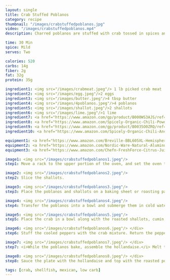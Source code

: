 ```yaml
---
layout: single
title: Crab Stuffed Poblanos
category: recipe
thumbnail: "/images/crabstuffedpoblanos.jpg"
video: "/images/crabstuffedpoblanos.mp4"
description: Charred poblanos are stuffed with crab tossed in spices and served with a decadent lime hollandaise.

time: 30 Min
spice: Mild
serves: Two

calories: 520
carbs: 14g
fiber: 2g
fat: 32g
protein: 35g

ingredient1: <img src="/images/crabmeat.jpeg"/> 1 lb picked crab meat
ingredient2: <img src="/images/egg.jpeg"/>2 eggs
ingredient3: <img src="/images/butter.jpeg"/>4 tbsp butter
ingredient4: <img src="/images/4poblanos.jpeg"/>4 poblanos
ingredient5: <img src="/images/shallot.jpeg"/>2 shallots
ingredient6: <img src="/images/lime.jpeg"/>1 lime
ingredient7: <a href="https://www.amazon.com/gp/product/B000WS3AJS/ref=as_li_ss_tl?ie=UTF8&th=1&linkCode=ll1&tag=cilalime09-20&linkId=8417836f12fe1f7cc76dab4399145eeb"><img src="/images/groundcumin.jpeg"/>1 tsp ground cumin</a>
ingredient8: <a href="https://www.amazon.com/Spicely-Organic-Chili-Powder-Seasoning/dp/B00A3811VG/ref=as_li_ss_tl?s=grocery&ie=UTF8&qid=1482449914&sr=1-2&keywords=simply+organic+new+mexico&th=1&linkCode=ll1&tag=cilalime09-20&linkId=fa28c0daa2ea6a72eccf9b47215ee38c"><img src="/images/nmchili.jpeg"/>1 tsp ground New Mexico chili</a>
ingredient9: <a href="https://www.amazon.com/gp/product/B0035O0ZRQ/ref=as_li_ss_tl?ie=UTF8&linkCode=ll1&tag=cilalime09-20&linkId=aba449dab4c1baa873470332e8d6386d"><img src="/images/groundchilidearbol.jpeg"/>1/2 tsp ground chili de arbol</a>
ingredient10: <a href="https://www.amazon.com/Spicely-Organic-Chili-Ancho-Ground/dp/B00A3811QQ/ref=as_li_ss_tl?_encoding=UTF8&refRID=B1TJ51TTWTWZT8ZJK4FC&th=1&linkCode=ll1&tag=cilalime09-20&linkId=fc32e5417ac33628cb9ab228cc5fbb7d"><img src="/images/groundancho.jpeg"/>1/2 tsp ground ancho</a>

equipment1: <a href="https://www.amazon.com/Breville-BBL605XL-Hemisphere-Control-Blender/dp/B005I72LMU/ref=as_li_ss_tl?s=kitchen&rps=1&ie=UTF8&qid=1481601822&sr=1-14&keywords=blender&refinements=p_85:2470955011,p_36:1253526011&linkCode=ll1&tag=cilalime09-20&linkId=b637316d3937e7e1c15e28b6e74a1c97"><img src="/images/blender.jpeg"/>blender</a>
equipment2: <a href="https://www.amazon.com/Nordic-Ware-Natural-Aluminum-Commercial/dp/B000G0KJG4/ref=as_li_ss_tl?s=kitchen&rps=1&ie=UTF8&qid=1481599505&sr=1-5&keywords=baking+sheet&refinements=p_85:2470955011&linkCode=ll1&tag=cilalime09-20&linkId=678ae86e82d77d1a2615466229b01cfd"><img src="/images/bakingsheet.jpeg"/> baking sheet</a>
equipment3: <a href="https://www.amazon.com/Chefn-FreshForce-Citrus-Juicer-Lemon/dp/B002XOB0P0/ref=as_li_ss_tl?s=kitchen&ie=UTF8&qid=1482038971&sr=1-2-spons&keywords=citrus+juicer&psc=1&linkCode=ll1&tag=cilalime09-20&linkId=fead6ab94c6288d353210420231dcb8a"><img src="/images/citrusjuicer.jpeg"/>citrus juicer </a>

image1: <img src="/images/crabstuffedpoblanos1.jpeg"/>
step1: Move a rack to the upper portion of the oven, and set the oven to broil. Remove the seeds and core from the poblano peppers.

image2: <img src="/images/crabstuffedpoblanos2.jpeg"/>
step2: Slice the shallots.

image3: <img src="/images/crabstuffedpoblanos3.jpeg"/>
step3: Place the poblanos and shallots on a baking sheet or roasting pan. Broil until the poblanos develop a char, approximately 5-7 minutes. Turn them over halfway during cooking. <p>Remove the poblanos from the oven and reduce the heat to 350˚.</p> <p>v<i>Keep an eye on the shallots! They can burn easily.</i> </p>

image4: <img src="/images/crabstuffedpoblanos4.jpeg"/>
step4: Transfer the poblanos into a bowl and submerge them in cold water to cool them.

image5: <img src="/images/crabstuffedpoblanos5.jpeg"/>
step5: Place the crab in a bowl along with the roasted shallots, cumin, chile de arbol, New Mexico chili powder, ancho, 1/4 tsp of salt, and egg. Mix.

image6: <img src="/images/crabstuffedpoblanos6.jpeg"/> </div>
step6: Stuff the cooled peppers with the crab mixture. Return the peppers to the oven for an additional 15 minutes.

image7: <img src="/images/crabstuffedpoblanos7.jpeg"/> </div>
step7: <i>While the poblanos bake, assemble the hollandaise.</i> Melt the butter in a saucepan or in the microwave. Transfer to a measuring cup for easy pouring. <p>Place the egg yolk, pinch of salt, and the juice of a lime in a blender. Liquefy. While the blender is running, open up the lid slightly, and slowly add the warm butter.</p>

image8: <img src="/images/crabstuffedpoblanos8.jpeg"/> </div>
step8: Sauce the plate with the hollandaise and top with the roasted poblanos.

tags: [crab, shellfish, mexican, low carb]
---
```

